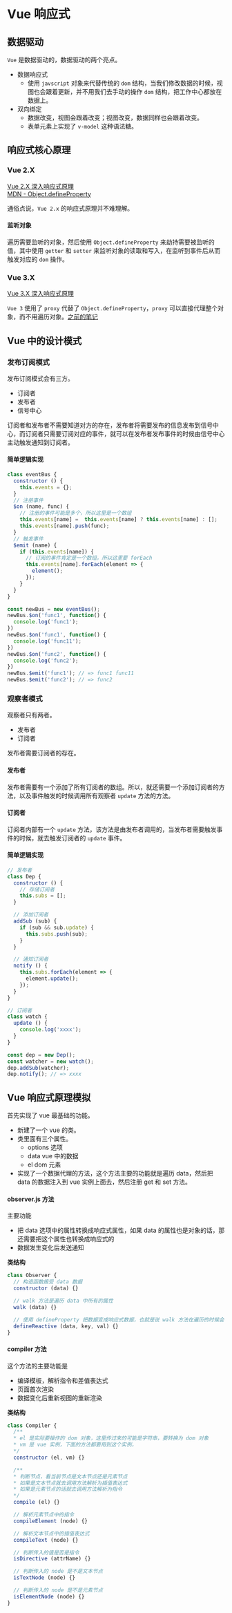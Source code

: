 # Vue 响应式

## 数据驱动
`Vue` 是数据驱动的，数据驱动的两个亮点。
- 数据响应式
  - 使用 `javscript` 对象来代替传统的 `dom` 结构，当我们修改数据的时候，视图也会跟着更新，并不用我们去手动的操作 `dom` 结构，把工作中心都放在数据上。
- 双向绑定
  - 数据改变，视图会跟着改变；视图改变，数据同样也会跟着改变。
  - 表单元素上实现了 `v-model` 这种语法糖。
## 响应式核心原理
### Vue 2.X
[Vue 2.X 深入响应式原理](https://cn.vuejs.org/v2/guide/reactivity.html) <br />
[MDN - Object.defineProperty](https://developer.mozilla.org/zh-CN/docs/Web/JavaScript/Reference/Global_Objects/Object/defineProperty)

通俗点说，`Vue 2.x` 的响应式原理并不难理解。
#### 监听对象
遍历需要监听的对象，然后使用 `Object.defineProperty` 来劫持需要被监听的值，其中使用 `getter` 和 `setter` 来监听对象的读取和写入，在监听到事件后从而触发对应的 `dom` 操作。

### Vue 3.X
[Vue 3.X 深入响应式原理](https://v3.cn.vuejs.org/guide/reactivity.html)

`Vue 3` 使用了 `proxy` 代替了 `Object.defineProperty`，`proxy` 可以直接代理整个对象，而不用遍历对象。[之前的笔记](/course/lagou/path1/ecmascript.html#proxy)
## Vue 中的设计模式
### 发布订阅模式
发布订阅模式会有三方。
- 订阅者
- 发布者
- 信号中心

订阅者和发布者不需要知道对方的存在，发布者将需要发布的信息发布到信号中心，而订阅者只需要订阅对应的事件，就可以在发布者发布事件的时候由信号中心主动触发通知到订阅者。

#### 简单逻辑实现
``` javascript
class eventBus {
  constructor () {
    this.events = {};
  }
  // 注册事件
  $on (name, func) {
    // 注册的事件可能是多个，所以这里是一个数组
    this.events[name] =  this.events[name] ? this.events[name] : [];
    this.events[name].push(func);
  }
  // 触发事件
  $emit (name) {
    if (this.events[name]) {
      // 订阅的事件肯定是一个数组，所以这里要 forEach
      this.events[name].forEach(element => {
        element();
      });
    }
  }
}

const newBus = new eventBus();
newBus.$on('func1', function() {
  console.log('func1');
})
newBus.$on('func1', function() {
  console.log('func11');
})
newBus.$on('func2', function() {
  console.log('func2');
})
newBus.$emit('func1'); // => func1 func11
newBus.$emit('func2'); // => func2
```

### 观察者模式
观察者只有两者。
- 发布者
- 订阅者

发布者需要订阅者的存在。
#### 发布者
发布者需要有一个添加了所有订阅者的数组。所以，就还需要一个添加订阅者的方法，以及事件触发的时候调用所有观察者 `update` 方法的方法。

#### 订阅者
订阅者内部有一个 `update` 方法，该方法是由发布者调用的，当发布者需要触发事件的时候，就去触发订阅者的 `update` 事件。

#### 简单逻辑实现
``` javascript
// 发布者
class Dep {
  constructor () {
    // 存储订阅者
    this.subs = [];
  }

  // 添加订阅者
  addSub (sub) {
    if (sub && sub.update) {
      this.subs.push(sub);
    }
  }

  // 通知订阅者
  notify () {
    this.subs.forEach(element => {
      element.update();
    });
  }
}

// 订阅者
class watch {
  update () {
    console.log('xxxx');
  }
}

const dep = new Dep();
const watcher = new watch();
dep.addSub(watcher);
dep.notify(); // => xxxx
```

## Vue 响应式原理模拟

首先实现了 vue 最基础的功能。
- 新建了一个 vue 的类。
- 类里面有三个属性。
  - options 选项
  - data vue 中的数据
  - el dom 元素
- 实现了一个数据代理的方法，这个方法主要的功能就是遍历 data，然后把 data 的数据注入到 vue 实例上面去，然后注册 get 和 set 方法。

#### observer.js 方法
主要功能
- 把 data 选项中的属性转换成响应式属性，如果 data 的属性也是对象的话，那还需要把这个属性也转换成响应式的
- 数据发生变化后发送通知

**类结构**
``` javascript
class Observer {
  // 构造函数接受 data 数据
  constructor (data) {}

  // walk 方法是遍历 data 中所有的属性
  walk (data) {}

  // 使用 defineProperty 把数据变成响应式数据，也就是说 walk 方法在遍历的时候会调用该方法
  defineReactive (data, key, val) {}
}
```

#### compiler 方法
这个方法的主要功能是
- 编译模板，解析指令和差值表达式
- 页面首次渲染
- 数据变化后重新视图的重新渲染

**类结构**
``` javascript
class Compiler {
  /**
  * el 是实际要操作的 dom 对象，这里传过来的可能是字符串，要转换为 dom 对象
  * vm 是 vue 实例，下面的方法都要用到这个实例，
  */
  constructor (el, vm) {}

  /**
  * 判断节点，看当前节点是文本节点还是元素节点
  * 如果是文本节点就去调用方法解析为插值表达式
  * 如果是元素节点的话就去调用方法解析为指令
  */
  compile (el) {}

  // 解析元素节点中的指令
  compileElement (node) {}

  // 解析文本节点中的插值表达式
  compileText (node) {}

  // 判断传入的值是否是指令
  isDirective (attrName) {}

  // 判断传入的 node 是不是文本节点
  isTextNode (node) {}

  // 判断传入的 node 是不是元素节点
  isElementNode (node) {}
}
```